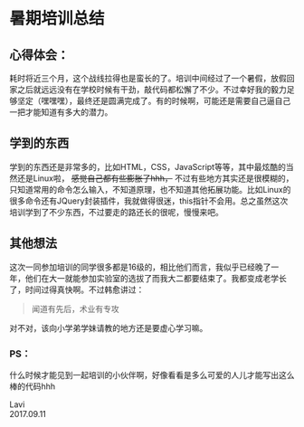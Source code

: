 # 暑期培训总结

## 心得体会：

耗时将近三个月，这个战线拉得也是蛮长的了。培训中间经过了一个暑假，放假回家之后就远远没有在学校时候有干劲，敲代码都松懈了不少。不过幸好我的毅力足够坚定（嘿嘿嘿），最终还是圆满完成了。有的时候啊，可能还是需要自己逼自己一把才能知道有多大的潜力。

## 学到的东西

学到的东西还是非常多的，比如HTML，CSS，JavaScript等等，其中最炫酷的当然还是Linux啦， ~~感觉自己都有些膨胀了hhh，~~ 不过有些地方其实还是很模糊的，只知道常用的命令怎么输入，不知道原理，也不知道其他拓展功能。比如Linux的很多命令还有JQuery封装插件，我就做得很迷，this指针不会用。总之虽然这次培训学到了不少东西，不过要走的路还长的很呢，慢慢来吧。

## 其他想法

这次一同参加培训的同学很多都是16级的，相比他们而言，我似乎已经晚了一年，他们在大一就能参加实验室的选拔了而我大二都要结束了。我都变成老学长了，时间过得真快啊。不过韩愈讲过：

> 闻道有先后，术业有专攻

对不对，该向小学弟学妹请教的地方还是要虚心学习嘛。

### PS：

什么时候才能见到一起培训的小伙伴啊，好像看看是多么可爱的人儿才能写出这么棒的代码hhh

Lavi<br>
2017.09.11

